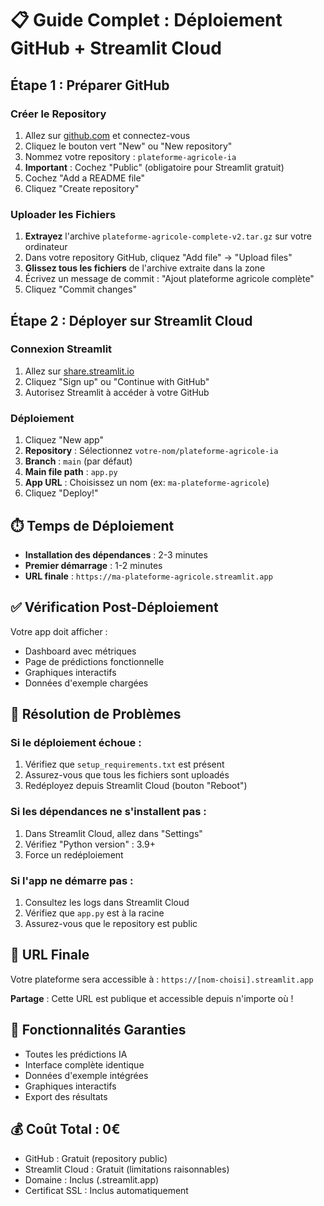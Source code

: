 # 📋 Guide Complet : Déploiement GitHub + Streamlit Cloud

## Étape 1 : Préparer GitHub

### Créer le Repository
1. Allez sur [github.com](https://github.com) et connectez-vous
2. Cliquez le bouton vert "New" ou "New repository"
3. Nommez votre repository : `plateforme-agricole-ia`
4. **Important** : Cochez "Public" (obligatoire pour Streamlit gratuit)
5. Cochez "Add a README file"
6. Cliquez "Create repository"

### Uploader les Fichiers
1. **Extrayez** l'archive `plateforme-agricole-complete-v2.tar.gz` sur votre ordinateur
2. Dans votre repository GitHub, cliquez "Add file" → "Upload files"
3. **Glissez tous les fichiers** de l'archive extraite dans la zone
4. Écrivez un message de commit : "Ajout plateforme agricole complète"
5. Cliquez "Commit changes"

## Étape 2 : Déployer sur Streamlit Cloud

### Connexion Streamlit
1. Allez sur [share.streamlit.io](https://share.streamlit.io)
2. Cliquez "Sign up" ou "Continue with GitHub"
3. Autorisez Streamlit à accéder à votre GitHub

### Déploiement
1. Cliquez "New app"
2. **Repository** : Sélectionnez `votre-nom/plateforme-agricole-ia`
3. **Branch** : `main` (par défaut)
4. **Main file path** : `app.py`
5. **App URL** : Choisissez un nom (ex: `ma-plateforme-agricole`)
6. Cliquez "Deploy!"

## ⏱️ Temps de Déploiement
- **Installation des dépendances** : 2-3 minutes
- **Premier démarrage** : 1-2 minutes
- **URL finale** : `https://ma-plateforme-agricole.streamlit.app`

## ✅ Vérification Post-Déploiement

Votre app doit afficher :
- Dashboard avec métriques
- Page de prédictions fonctionnelle
- Graphiques interactifs
- Données d'exemple chargées

## 🔧 Résolution de Problèmes

### Si le déploiement échoue :
1. Vérifiez que `setup_requirements.txt` est présent
2. Assurez-vous que tous les fichiers sont uploadés
3. Redéployez depuis Streamlit Cloud (bouton "Reboot")

### Si les dépendances ne s'installent pas :
1. Dans Streamlit Cloud, allez dans "Settings"
2. Vérifiez "Python version" : 3.9+
3. Force un redéploiement

### Si l'app ne démarre pas :
1. Consultez les logs dans Streamlit Cloud
2. Vérifiez que `app.py` est à la racine
3. Assurez-vous que le repository est public

## 🎯 URL Finale

Votre plateforme sera accessible à :
`https://[nom-choisi].streamlit.app`

**Partage** : Cette URL est publique et accessible depuis n'importe où !

## 📱 Fonctionnalités Garanties

- Toutes les prédictions IA
- Interface complète identique
- Données d'exemple intégrées
- Graphiques interactifs
- Export des résultats

## 💰 Coût Total : 0€

- GitHub : Gratuit (repository public)
- Streamlit Cloud : Gratuit (limitations raisonnables)
- Domaine : Inclus (.streamlit.app)
- Certificat SSL : Inclus automatiquement